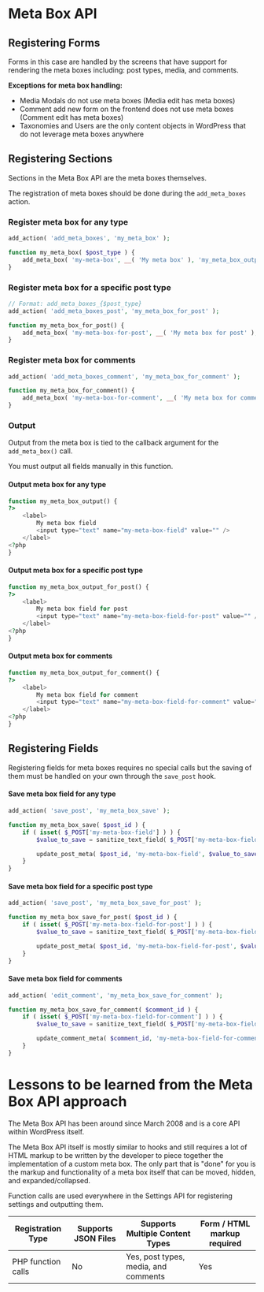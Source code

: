 # Meta Box API

## Registering Forms

Forms in this case are handled by the screens that have support for rendering the meta boxes including: post types,
media, and comments.

**Exceptions for meta box handling:**

* Media Modals do not use meta boxes (Media edit has meta boxes)
* Comment add new form on the frontend does not use meta boxes (Comment edit has meta boxes)
* Taxonomies and Users are the only content objects in WordPress that do not leverage meta boxes anywhere

## Registering Sections

Sections in the Meta Box API are the meta boxes themselves.

The registration of meta boxes should be done during the `add_meta_boxes` action.

### Register meta box for any type

```php
add_action( 'add_meta_boxes', 'my_meta_box' );

function my_meta_box( $post_type ) {
	add_meta_box( 'my-meta-box', __( 'My meta box' ), 'my_meta_box_output' );
}
```

### Register meta box for a specific post type

```php
// Format: add_meta_boxes_{$post_type}
add_action( 'add_meta_boxes_post', 'my_meta_box_for_post' );

function my_meta_box_for_post() {
	add_meta_box( 'my-meta-box-for-post', __( 'My meta box for post' ), 'my_meta_box_output_for_post' );
}
```

### Register meta box for comments

```php
add_action( 'add_meta_boxes_comment', 'my_meta_box_for_comment' );

function my_meta_box_for_comment() {
	add_meta_box( 'my-meta-box-for-comment', __( 'My meta box for comment' ), 'my_meta_box_output_for_comment' );
}
```

### Output

Output from the meta box is tied to the callback argument for the `add_meta_box()` call.

You must output all fields manually in this function.

#### Output meta box for any type

```php
function my_meta_box_output() {
?>
	<label>
		My meta box field
		<input type="text" name="my-meta-box-field" value="" />
	</label>
<?php
}
```

#### Output meta box for a specific post type

```php
function my_meta_box_output_for_post() {
?>
	<label>
		My meta box field for post
		<input type="text" name="my-meta-box-field-for-post" value="" />
	</label>
<?php
}
```

#### Output meta box for comments

```php
function my_meta_box_output_for_comment() {
?>
	<label>
		My meta box field for comment
		<input type="text" name="my-meta-box-field-for-comment" value="" />
	</label>
<?php
}
```

## Registering Fields

Registering fields for meta boxes requires no special calls but the saving of them must be handled on your own through the `save_post` hook.

#### Save meta box field for any type

```php
add_action( 'save_post', 'my_meta_box_save' );

function my_meta_box_save( $post_id ) {
    if ( isset( $_POST['my-meta-box-field'] ) ) {
        $value_to_save = sanitize_text_field( $_POST['my-meta-box-field'] );

        update_post_meta( $post_id, 'my-meta-box-field', $value_to_save );
    }
}
```

#### Save meta box field for a specific post type

```php
add_action( 'save_post', 'my_meta_box_save_for_post' );

function my_meta_box_save_for_post( $post_id ) {
    if ( isset( $_POST['my-meta-box-field-for-post'] ) ) {
        $value_to_save = sanitize_text_field( $_POST['my-meta-box-field-for-post'] );

        update_post_meta( $post_id, 'my-meta-box-field-for-post', $value_to_save );
    }
}
```

#### Save meta box field for comments

```php
add_action( 'edit_comment', 'my_meta_box_save_for_comment' );

function my_meta_box_save_for_comment( $comment_id ) {
    if ( isset( $_POST['my-meta-box-field-for-comment'] ) ) {
        $value_to_save = sanitize_text_field( $_POST['my-meta-box-field-for-comment'] );

        update_comment_meta( $comment_id, 'my-meta-box-field-for-comment', $value_to_save );
    }
}
```

# Lessons to be learned from the Meta Box API approach

The Meta Box API has been around since March 2008 and is a core API within WordPress itself.

The Meta Box API itself is mostly similar to hooks and still requires a lot of HTML markup to be written by the
developer to piece together the implementation of a custom meta box. The only part that is "done" for you is the markup
and functionality of a meta box itself that can be moved, hidden, and expanded/collapsed.

Function calls are used everywhere in the Settings API for registering settings and outputting them.

| Registration Type  | Supports JSON Files | Supports Multiple Content Types      | Form / HTML markup required |
|--------------------|---------------------|--------------------------------------|-----------------------------|
| PHP function calls | No                  | Yes, post types, media, and comments | Yes                         |
